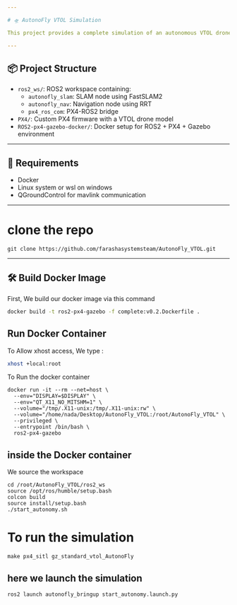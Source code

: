 ```yaml
--- 

# 🛸 AutonoFly VTOL Simulation

This project provides a complete simulation of an autonomous VTOL drone using ROS2, PX4, Gazebo, QGroundControl, and navigation algorithms such as RRT and FASTSLAM2. 

--- 
```


## 📦 Project Structure

- `ros2_ws/`: ROS2 workspace containing:
  - `autonofly_slam`: SLAM node using FastSLAM2
  - `autonofly_nav`: Navigation node using RRT
  - `px4_ros_com`: PX4-ROS2 bridge
- `PX4/`: Custom PX4 firmware with a VTOL drone model
- `ROS2-px4-gazebo-docker/`: Docker setup for ROS2 + PX4 + Gazebo environment
  
---

## 🚨 Requirements
- Docker 
- Linux system or wsl on windows
- QGroundControl for mavlink communication 

---


# clone the repo 

```
git clone https://github.com/farashasystemsteam/AutonoFly_VTOL.git 
```
--- 


## 🛠️ Build Docker Image

First, We build our docker image via this command

```bash
docker build -t ros2-px4-gazebo -f complete:v0.2.Dockerfile .
```

## Run Docker Container

To Allow xhost access, We type : 
```bash 
xhost +local:root
```
To Run the docker container

```
docker run -it --rm --net=host \
  --env="DISPLAY=$DISPLAY" \
  --env="QT_X11_NO_MITSHM=1" \
  --volume="/tmp/.X11-unix:/tmp/.X11-unix:rw" \
  --volume="/home/nada/Desktop/AutonoFly_VTOL:/root/AutonoFly_VTOL" \
  --privileged \
  --entrypoint /bin/bash \
  ros2-px4-gazebo

``` 
## inside the Docker container 


We source the workspace
``` 
cd /root/AutonoFly_VTOL/ros2_ws
source /opt/ros/humble/setup.bash  
colcon build
source install/setup.bash
./start_autonomy.sh

```
# To run the simulation 

```
make px4_sitl gz_standard_vtol_AutonoFly 

```

## here we launch the simulation 
```
ros2 launch autonofly_bringup start_autonomy.launch.py
```
